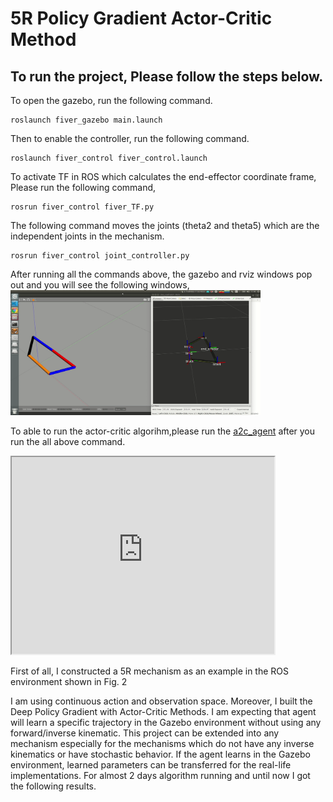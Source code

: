 # 5R Policy Gradient Actor-Critic Method
## To run the project, Please follow the steps below.
 
To open the gazebo, run the following command. 
```
roslaunch fiver_gazebo main.launch
```
Then to enable the controller, run the following command.
```
roslaunch fiver_control fiver_control.launch
```
To activate TF in ROS which calculates the end-effector coordinate frame, Please run the following command,
```
rosrun fiver_control fiver_TF.py
```
The following command moves the joints (theta2 and theta5) which are the independent joints in the mechanism.
```
rosrun fiver_control joint_controller.py 
```

After running all the commands above, the gazebo and rviz windows pop out and you will see the following windows,
<img src="media/rviz_and_gazebo_window.png" height="200" width="400">


To able to run the actor-critic algorihm,please run the [a2c_agent](fiver\fiver_control\src\a2c_agent.py) after you run the all above command.



<iframe width="420" height="315"
	src="http://www.youtube.com/watch?v=IUO6pvEAiAo">
</iframe>


First of all, I constructed a 5R mechanism as an example in the ROS environment shown in Fig. 2


I am using continuous action and observation space. Moreover, I built the Deep Policy Gradient with Actor-Critic Methods. I am expecting that agent will learn a specific trajectory in the Gazebo environment without using any forward/inverse kinematic. This project can be extended into any mechanism especially for the mechanisms which do not have any inverse kinematics or have stochastic behavior. If the agent learns in the Gazebo environment, learned parameters can be transferred for the real-life implementations.
For almost 2 days algorithm running and until now I got the following results.
